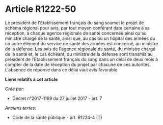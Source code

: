 # Article R1222-50

Le président de l'Etablissement français du sang soumet le projet de schéma régional pour avis, par tout moyen conférant date
certaine à sa réception, à chaque agence régionale de santé concernée ainsi qu'au ministre chargé de la santé, ainsi que, au
cas où un hôpital des armées ou un autre élément du service de santé des armées est concerné, au ministre de la défense. Les
avis de l'agence régionale de santé, du ministre chargé de la santé et, le cas échéant, du ministre de la défense sont
transmis au président de l'Etablissement français du sang dans un délai de deux mois à compter de la date de réception du
projet par chacune de ces autorités. L'absence de réponse dans ce délai vaut avis favorable

**Liens relatifs à cet article**

_Créé par_:

  - Décret n°2017-1199 du 27 juillet 2017 - art. 7

_Anciens textes_:

  - Code de la santé publique - art. R1224-4 (T)
